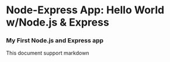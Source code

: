 Node-Express App: Hello World w/Node.js & Express
====

### My First Node.js and Express app

This document support markdown